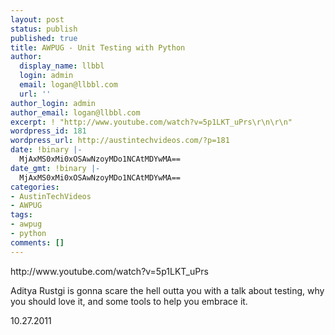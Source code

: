 ```yaml
---
layout: post
status: publish
published: true
title: AWPUG - Unit Testing with Python
author:
  display_name: llbbl
  login: admin
  email: logan@llbbl.com
  url: ''
author_login: admin
author_email: logan@llbbl.com
excerpt: ! "http://www.youtube.com/watch?v=5p1LKT_uPrs\r\n\r\n"
wordpress_id: 181
wordpress_url: http://austintechvideos.com/?p=181
date: !binary |-
  MjAxMS0xMi0xOSAwNzoyMDo1NCAtMDYwMA==
date_gmt: !binary |-
  MjAxMS0xMi0xOSAwNzoyMDo1NCAtMDYwMA==
categories:
- AustinTechVideos
- AWPUG
tags:
- awpug
- python
comments: []
---
```

<p>http://www.youtube.com/watch?v=5p1LKT_uPrs</p>
<p><a id="more"></a><a id="more-181"></a></p>
<p>Aditya Rustgi is gonna scare the hell outta you with a talk about testing, why you should love it, and some tools to help you embrace it.</p>
<p>10.27.2011</p>
